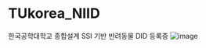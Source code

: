# TUkorea_NIID
한국공학대학교 종합설계 
SSI 기반 반려동물 DID 등록증 <NIID>
![image](https://user-images.githubusercontent.com/51320577/161037158-e69185e8-60d9-4aea-8aec-323069400563.png)

